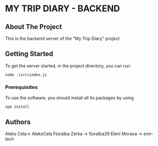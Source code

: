 # MY TRIP DIARY - BACKEND

## About The Project
This is the backend server of the "My Trip Diary" project

## Getting Started

To get the server started, in the project directory, you can run:

 ```
 node .\src\index.js
 ```

### Prerequisites

To use the software, you should install all its packages by using 
```
npm install
```

## Authors

Aleks Cela-> AleksCela
Fjoralba Zerka -> fjoralba29
Eleni Morava -> emr-tech
